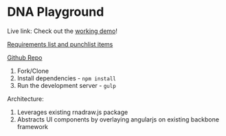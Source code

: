# DNA Playground
Live link:
Check out the [working demo](https://dna-playground.herokuapp.com/)!

[Requirements list and punchlist items](https://docs.google.com/spreadsheets/d/1oelieCnWLSLd7i0ScsXCZNQC0rOgOlHzG_vPdpYc1Uk/edit?usp=sharing)

[Github Repo](https://github.com/Matt-Hill-83/dna-playground)

1. Fork/Clone
2. Install dependencies - `npm install`
4. Run the development server - `gulp`


Architecture:
1. Leverages existing rnadraw.js package
2. Abstracts UI components by overlaying angularjs on existing backbone framework
